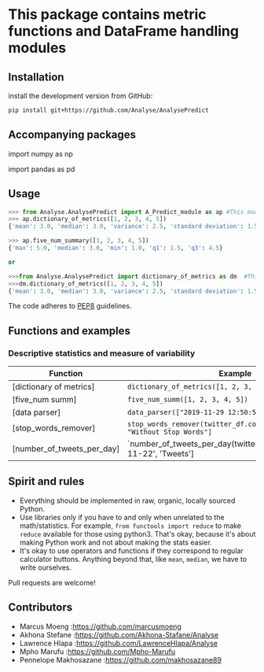 # This package contains metric functions and DataFrame handling modules

## Installation

install the development version from GitHub:

```bash
pip install git+https://github.com/Analyse/AnalysePredict
```
## Accompanying packages

import numpy as np

import pandas as pd

## Usage

```python
>>> from Analyse.AnalysePredict import A_Predict_module as ap #This module has all seven functions
>>> ap.dictionary_of_metrics([1, 2, 3, 4, 5])
{'mean': 3.0, 'median': 3.0, 'variance': 2.5, 'standard deviation': 1.58, 'min': 1.0, 'max': 5.0}

>>> ap.five_num_summary([1, 2, 3, 4, 5])
{'max': 5.0, 'median': 3.0, 'min': 1.0, 'q1': 1.5, 'q3': 4.5}

or

>>>from Analyse.AnalysePredict import dictionary_of_metrics as dm  #This option imports only one function module
>>>dm.dictionary_of_metrics([1, 2, 3, 4, 5])
{'mean': 3.0, 'median': 3.0, 'variance': 2.5, 'standard deviation': 1.58, 'min': 1.0, 'max': 5.0}
```

The code adheres to [PEP8] guidelines.

[PEP8]: https://www.python.org/dev/peps/pep-0008/ "PEP 8 -- Style Guide for Python Code"

## Functions and examples

### Descriptive statistics and measure of variability

| Function                           | Example                                                                  |
|------------------------------------|--------------------------------------------------------------------------|
| [dictionary of metrics]            | `dictionary_of_metrics([1, 2, 3, 4, 5])`                                 |
| [five_num summ]                    | `five_num_summ([1, 2, 3, 4, 5])`                                         |
| [data parser]                      | `data_parser(["2019-11-29 12:50:54"])`                                   |
| [stop_words_remover]               | `stop_words_remover(twitter_df.copy()).loc[42, "Without Stop Words"]`    |                        | [word_splitter]                    | `word_splitter(twitter_df.copy()).loc[37, "Split Tweets"]`               |
| [number_of_tweets_per_day]         | `number_of_tweets_per_day(twitter_df.copy()).loc['2019-11-22', 'Tweets'] |



## Spirit and rules

- Everything should be implemented in raw, organic, locally sourced Python.
- Use libraries only if you have to and only when unrelated to the math/statistics. For example, `from functools import reduce` to make `reduce` available for those using python3. That's okay, because it's about making Python work and not about making the stats easier.
- It's okay to use operators and functions if they correspond to regular calculator buttons. 
Anything beyond that, like `mean`, `median`, we have to write ourselves.

Pull requests are welcome!

## Contributors

- Marcus Moeng :https://github.com/marcusmoeng
- Akhona Stefane :https://github.com/Akhona-Stafane/Analyse
- Lawrence Hlapa :https://github.com/LawrenceHlapa/Analyse
- Mpho Marufu  :https://github.com/Mpho-Marufu
- Pennelope Makhosazane :https://github.com/makhosazane89

